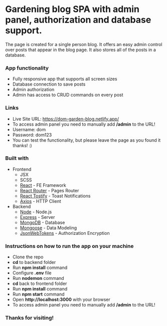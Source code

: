 # Gardening blog SPA with admin panel, authorization and database support.

The page is created for a single person blog. It offers an easy admin control over posts that appear in the blog page. It also stores all of the posts in a database.

### App functionality

- Fully responsive app that supports all screen sizes
- Database connection to save posts
- Admin authorization
- Admin has access to CRUD commands on every post

### Links

- Live Site URL: https://dom-garden-blog.netlify.app/
- To access admin panel you need to manually add **/admin** to the URL!
- Username: dom
- Password: dom123
- You can test the functionality, but please leave the page as you found it thanks! :)

### Built with
- Frontend
  - JSX
  - SCSS
  - [React](https://reactjs.org/) - FE Framework
  - [React Router](https://reactrouter.com/) - Pages Router
  - [React Tostify](https://www.npmjs.com/package/react-toastify) - Toast Notifications
  - [Axios](https://www.npmjs.com/package/axios) - HTTP Client
- Backend
  - [Node](https://nodejs.org/en/) - Node.js
  - [Express](https://www.npmjs.com/package/express) - Server
  - [MongoDB](https://www.mongodb.com/) - Database
  - [Mongoose](https://mongoosejs.com/) - Data Modeling
  - [JsonWebTokens](https://www.npmjs.com/package/jsonwebtoken) - Authorization Encryption
  
### Instructions on how to run the app on your machine
- Clone the repo
- **cd** to backend folder
- Run **npm install** command
- Configure **.env** file
- Run **nodemon** command
- **cd** back to frontend folder
- Run **npm install** command
- Run **npm start** command
- Open **http://localhost:3000** with your browser
- To access admin panel you need to manually add **/admin** to the URL!

### Thanks for visiting!
